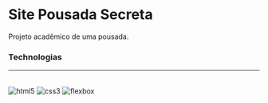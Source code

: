 # Site Pousada Secreta
Projeto acadêmico de uma pousada.

### Technologias
--- 
<div style = "display: inline_block; padding: 0em; padding: 0em"></br>
<img align="center" alt="html5" src="https://img.shields.io/badge/HTML5-E34F26?style=for-the-badge&logo=html5&logoColor=white"/>
<img align="center" alt="css3" src="https://img.shields.io/badge/CSS3-1572B6?style=for-the-badge&logo=css3&logoColor=white"/>
<img align="center" alt="flexbox" src="https://img.shields.io/badge/FLEXBOX-000C1F?style=for-the-badge&logo=flexbox&logoColor=white"/>
</div></br>

